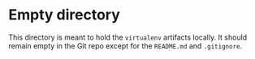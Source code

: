 # Empty directory

This directory is meant to hold the `virtualenv` artifacts locally. It should
remain empty in the Git repo except for the `README.md` and `.gitignore`.
